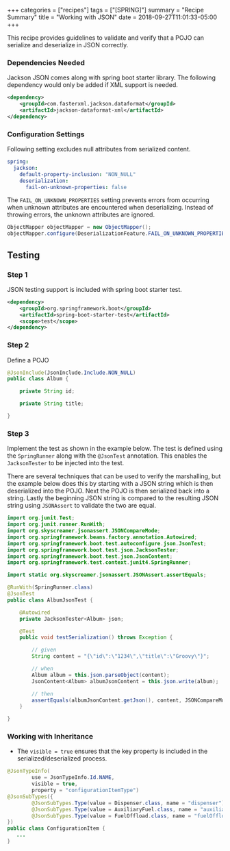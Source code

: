 +++
categories = ["recipes"]
tags = ["[SPRING]"]
summary = "Recipe Summary"
title = "Working with JSON"
date = 2018-09-27T11:01:33-05:00
+++

This recipe provides guidelines to validate and verify that a POJO can serialize and deserialize in JSON correctly.

### Dependencies Needed

Jackson JSON comes along with spring boot starter library.  The following dependency would only be added if XML support is needed.

```xml
<dependency>
    <groupId>com.fasterxml.jackson.dataformat</groupId>
    <artifactId>jackson-dataformat-xml</artifactId>
</dependency>
```

### Configuration Settings

Following setting excludes null attributes from serialized content.

```yaml
spring:
  jackson:
    default-property-inclusion: "NON_NULL"
    deserialization:
      fail-on-unknown-properties: false
```

The `FAIL_ON_UNKNOWN_PROPERTIES` setting prevents errors from occurring when unknown attributes are encountered when deserializing.  Instead of throwing errors, the unknown attributes are ignored.

```java
ObjectMapper objectMapper = new ObjectMapper();
objectMapper.configure(DeserializationFeature.FAIL_ON_UNKNOWN_PROPERTIES, false);
```

## Testing

### Step 1

JSON testing support is included with spring boot starter test.
```xml
<dependency>
    <groupId>org.springframework.boot</groupId>
    <artifactId>spring-boot-starter-test</artifactId>
    <scope>test</scope>
</dependency>
```

### Step 2
Define a POJO
```java
@JsonInclude(JsonInclude.Include.NON_NULL)
public class Album {

    private String id;

    private String title;

}
```

### Step 3

Implement the test as shown in the example below. The test is defined using the `SpringRunner` along with the `@JsonTest` annotation.  This enables the `JacksonTester` to be injected into the test.

There are several techniques that can be used to verify the marshalling, but the example below does this by starting with a JSON string which is then deserialized into the POJO.  Next the POJO is then serialized back into a string.  Lastly the beginning JSON string is compared to the resulting JSON string using `JSONAssert` to validate the two are equal.   

```java
import org.junit.Test;
import org.junit.runner.RunWith;
import org.skyscreamer.jsonassert.JSONCompareMode;
import org.springframework.beans.factory.annotation.Autowired;
import org.springframework.boot.test.autoconfigure.json.JsonTest;
import org.springframework.boot.test.json.JacksonTester;
import org.springframework.boot.test.json.JsonContent;
import org.springframework.test.context.junit4.SpringRunner;

import static org.skyscreamer.jsonassert.JSONAssert.assertEquals;

@RunWith(SpringRunner.class)
@JsonTest
public class AlbumJsonTest {

    @Autowired
    private JacksonTester<Album> json;

    @Test
    public void testSerialization() throws Exception {

        // given
        String content = "{\"id\":\"1234\",\"title\":\"Groovy\"}";

        // when
        Album album = this.json.parseObject(content);
        JsonContent<Album> albumJsonContent = this.json.write(album);

        // then
        assertEquals(albumJsonContent.getJson(), content, JSONCompareMode.STRICT);
    }

}
```

### Working with Inheritance

- The `visible = true` ensures that the key property is included in the serialized/deserialized process.

```java
@JsonTypeInfo(
        use = JsonTypeInfo.Id.NAME,
        visible = true,
        property = "configurationItemType")
@JsonSubTypes({
        @JsonSubTypes.Type(value = Dispenser.class, name = "dispenser"),
        @JsonSubTypes.Type(value = AuxiliaryFuel.class, name = "auxiliaryFuel"),
        @JsonSubTypes.Type(value = FuelOffload.class, name = "fuelOffload")
})
public class ConfigurationItem {
   ...
}
```
